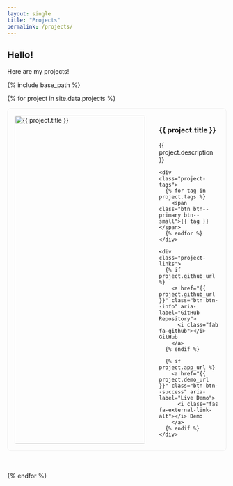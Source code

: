 ```yaml
---
layout: single
title: "Projects"
permalink: /projects/
---
```


## Hello!
Here are my projects!

{% include base_path %}

<style>
  .project-block {
    display: grid;
    grid-template-columns: 300px 1fr;
    gap: 2rem;
    margin-bottom: 3rem;
    padding: 1rem;
    border: 1px solid #eee;
    border-radius: 8px;
  }

  .project-image img {
    width: 100%;
    height: auto;
    border-radius: 4px;
  }

  .project-tags { margin-top: 1rem; }

  @media (max-width: 768px) {
    .project-block { grid-template-columns: 1fr; }
  }
</style>

{% for project in site.data.projects %}
<div class="project-block">
  <div class="project-image">
    <img src="{{ project.image }}" alt="{{ project.title }}">
  </div>
  
  <div class="project-content">
    <h3>{{ project.title }}</h3>
    <p>{{ project.description }}</p>
    
    <div class="project-tags">
      {% for tag in project.tags %}
        <span class="btn btn--primary btn--small">{{ tag }}</span>
      {% endfor %}
    </div>

    <div class="project-links">
      {% if project.github_url %}
        <a href="{{ project.github_url }}" class="btn btn--info" aria-label="GitHub Repository">
          <i class="fab fa-github"></i> GitHub
        </a>
      {% endif %}
      
      {% if project.app_url %}
        <a href="{{ project.demo_url }}" class="btn btn--success" aria-label="Live Demo">
          <i class="fas fa-external-link-alt"></i> Demo
        </a>
      {% endif %}
    </div>
  </div>
</div>
{% endfor %}
